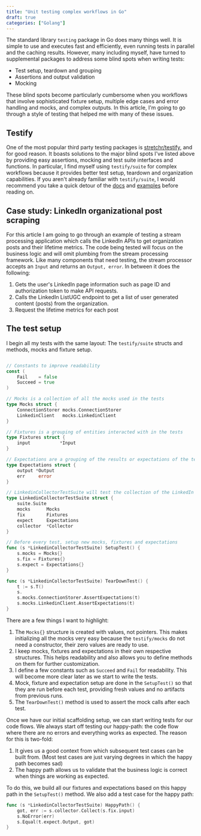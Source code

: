 ```yaml
---
title: "Unit testing complex workflows in Go"
draft: true
categories: ["Golang"]
---
```


The standard library `testing` package in Go does many things well. It is simple to use and
executes fast and efficiently, even running tests in parallel and the caching results. However, many including myself,
have turned to supplemental packages to address some blind spots when writing tests: 

- Test setup, teardown and grouping
- Assertions and output validation
- Mocking

These blind spots become particularly cumbersome when you workflows that involve sophisticated fixture setup, 
multiple edge cases and error handling and mocks, and complex outputs. In this article, I'm going to go through
a style of testing that helped me with many of these issues. 

## Testify

One of the most popular third party testing packages is [stretchr/testify](https://github.com/stretchr/testify), 
and for good reason. It boasts solutions to the major blind spots I've listed above by providing easy assertions,
mocking and test suite interfaces and functions. In particular, I find myself using `testify/suite` for complex 
workflows because it provides better test setup, teardown and organization capabilities. If you aren't already familiar 
with `testify/suite`, I would recommend you take a quick detour of the [docs](https://github.com/stretchr/testify#suite-package)
and [examples](https://github.com/stretchr/testify/blob/master/suite/suite_test.go) before reading on.


## Case study: LinkedIn organizational post scraping
For this article I am going to go through an example of testing a stream processing application which calls the LinkedIn 
APIs to get organization posts and their lifetime metrics. The code being tested will focus on the business logic and
will omit plumbing from the stream processing framework. Like many components that need testing, the stream processor accepts an 
`Input` and returns an `Output, error`. In between it does the following:

1. Gets the user's LinkedIn page information such as page ID and authorization token to make API requests.
2. Calls the LinkedIn ListUGC endpoint to get a list of user generated content (posts) from the organization.
3. Request the lifetime metrics for each post

## The test setup

I begin all my tests with the same layout: The `testify/suite` structs and methods, mocks and fixture setup. 

```go

// Constants to improve readability 
const (
    Fail    = false
    Succeed = true
)

// Mocks is a collection of all the mocks used in the tests
type Mocks struct {
	ConnectionStorer mocks.ConnectionStorer
	LinkedinClient   mocks.LinkedinClient
}

// Fixtures is a grouping of entities interacted with in the tests
type Fixtures struct {
    input           *Input
}

// Expectations are a grouping of the results or expectations of the tests
type Expectations struct {
	output *Output
	err     error
}

// LinkedinCollectorTestSuite will test the collection of the LinkedIn post and metric collector
type LinkedinCollectorTestSuite struct {
	suite.Suite
	mocks      Mocks
	fix        Fixtures
	expect     Expectations
	collector  *Collector
}

// Before every test, setup new mocks, fixtures and expectations
func (s *LinkedinCollectorTestSuite) SetupTest() {
	s.mocks = Mocks{}
	s.fix = Fixtures{}
	s.expect = Expectations{}
}

func (s *LinkedinCollectorTestSuite) TearDownTest() {
	t := s.T()
	s.
    s.mocks.ConnectionStorer.AssertExpectations(t)
    s.mocks.LinkedinClient.AssertExpectations(t)
}
```

There are a few things I want to highlight:

1. The `Mocks{}` structure is created with values, not pointers. This makes initializing all the mocks very easy because
    the `testify/mocks` do not need a constructor, their zero values are ready to use.
2. I keep mocks, fixtures and expectations in their own respective structures. This helps readability and also allows you
    to define methods on them for further customization.
3. I define a few constants such as `Succeed` and `Fail` for readability. This will become more clear later as we start to
   write the tests.
4. Mock, fixture and expectation setup are done in the `SetupTest()` so that they are run before each test, providing fresh
    values and no artifacts from previous runs.
5. The `TearDownTest()` method is used to assert the mock calls after each test. 

Once we have our initial scaffolding setup, we can start writing tests for our code flows. We always start off testing our 
happy-path: the code flow where there are no errors and everything works as expected. The reason for this is two-fold:

1. It gives us a good context from which subsequent test cases can be built from. (Most test cases are just varying degrees 
in which the happy path becomes sad)
2. The happy path allows us to validate that the business logic is correct when things are working as expected.

To do this, we build all our fixtures and expectations based on this happy path in the `SetupTest()` method. 
We also add a test case for the happy path:

```go
func (s *LinkedinCollectorTestSuite) HappyPath() {
    got, err := s.collector.Collect(s.fix.input)
    s.NoError(err)
    s.Equal(t.expect.Output, got)
}
```


